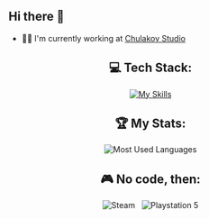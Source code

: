 ## Hi there 👋

- 🧑‍💻 I'm currently working at [Chulakov Studio](https://chulakov.com/)

<div align="center">
  
## 💻 Tech Stack:

[![My Skills](https://skillicons.dev/icons?i=react,ts,js,redux,nextjs,webpack,git,html,css)](https://skillicons.dev)

## 🏆 My Stats:

<p>
  <img alt="Most Used Languages" src="https://github-readme-stats.vercel.app/api/top-langs/?username=anuraghazra&layout=compact&theme=dark"/>
</p>

## 🎮 No code, then:

![Steam](https://img.shields.io/badge/steam-%23000000.svg?style=for-the-badge&logo=steam&logoColor=white) &nbsp;
![Playstation 5](https://img.shields.io/badge/Playstation%205-003791?style=for-the-badge&logo=playstation-5&logoColor=white)

</div>
